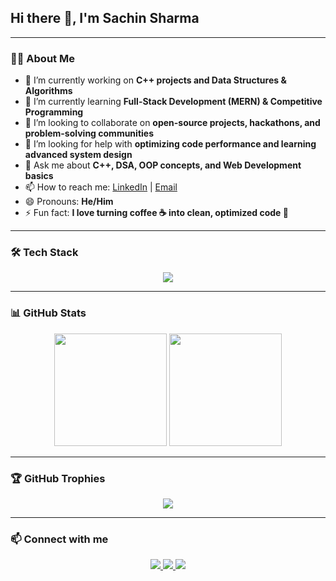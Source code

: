 ## Hi there 👋, I'm Sachin Sharma  

---

### 👨‍💻 About Me   
- 🔭 I’m currently working on **C++ projects and Data Structures & Algorithms**  
- 🌱 I’m currently learning **Full-Stack Development (MERN) & Competitive Programming**  
- 👯 I’m looking to collaborate on **open-source projects, hackathons, and problem-solving communities**  
- 🤔 I’m looking for help with **optimizing code performance and learning advanced system design**  
- 💬 Ask me about **C++, DSA, OOP concepts, and Web Development basics**  
- 📫 How to reach me: 
  <a href="https://www.linkedin.com/in/sachin-sharma-705655297/" target="_blank">LinkedIn</a> | 
  <a href="mailto:sachinsharma3345@gmail.com" target="_blank">Email</a>  
- 😄 Pronouns: **He/Him**  
- ⚡ Fun fact: **I love turning coffee ☕ into clean, optimized code 🚀**  


---

### 🛠️ Tech Stack  
<p align="center">
  <img src="https://skillicons.dev/icons?i=cpp,python,java,html,css,javascript,react,nodejs,express,mongodb,git,github,vscode" />
</p>  

---

### 📊 GitHub Stats  
<p align="center">
  <img src="https://github-readme-stats.vercel.app/api?username=SachinSharma3345&show_icons=true&theme=tokyonight" height="180" />
  <img src="https://github-readme-streak-stats.herokuapp.com/?user=SachinSharma3345&theme=tokyonight" height="180" />
</p>  

---

### 🏆 GitHub Trophies  
<p align="center">
  <img src="https://github-profile-trophy.vercel.app/?username=SachinSharma3345&theme=onedark&no-frame=true&margin-w=15&margin-h=15" />
</p>  

---

 
### 📫 Connect with me  
<p align="center">
  <a href="https://www.linkedin.com/in/sachin-sharma-705655297/" target="_blank">
    <img src="https://img.shields.io/badge/LinkedIn-blue?style=for-the-badge&logo=linkedin" />
  </a>
  <a href="mailto:sachinsharma3345@gmail.com" target="_blank">
    <img src="https://img.shields.io/badge/Email-red?style=for-the-badge&logo=gmail&logoColor=white" />
  </a>
  <a href="https://github.com/SachinSharma3345" target="_blank">
    <img src="https://img.shields.io/badge/GitHub-black?style=for-the-badge&logo=github" />
  </a>
</p>
  
